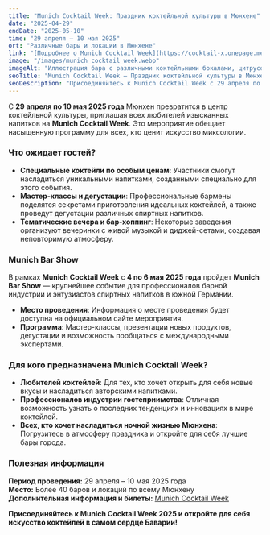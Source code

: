 ```yaml
---
title: "Munich Cocktail Week: Праздник коктейльной культуры в Мюнхене"
date: "2025-04-29"
endDate: "2025-05-10"
time: "29 апреля – 10 мая 2025"
ort: "Различные бары и локации в Мюнхене"
link: "[Подробнее о Munich Cocktail Week](https://cocktail-x.onepage.me/munich-cocktail-week)"
image: "/images/munich_cocktail_week.webp"
imageAlt: "Иллюстрация бара с различными коктейльными бокалами, цитрусовыми и бутылками – стилизованная сцена для Munich Cocktail Week"
seoTitle: "Munich Cocktail Week – Праздник коктейльной культуры в Мюнхене"
seoDescription: "Присоединяйтесь к Munich Cocktail Week с 29 апреля по 10 мая 2025 года в Мюнхене. Наслаждайтесь уникальными коктейлями и мероприятиями в лучших барах и локациях города."
---
```


С **29 апреля по 10 мая 2025 года** Мюнхен превратится в центр коктейльной культуры, приглашая всех любителей изысканных напитков на **Munich Cocktail Week**. Это мероприятие обещает насыщенную программу для всех, кто ценит искусство миксологии.

### Что ожидает гостей?
- **Специальные коктейли по особым ценам**: Участники смогут насладиться уникальными напитками, созданными специально для этого события.
- **Мастер-классы и дегустации**: Профессиональные бармены поделятся секретами приготовления идеальных коктейлей, а также проведут дегустации различных спиртных напитков.
- **Тематические вечера и бар-хоппинг**: Некоторые заведения организуют вечеринки с живой музыкой и диджей-сетами, создавая неповторимую атмосферу.

### Munich Bar Show
В рамках **Munich Cocktail Week** с **4 по 6 мая 2025 года** пройдет **Munich Bar Show** — крупнейшее событие для профессионалов барной индустрии и энтузиастов спиртных напитков в южной Германии.

- **Место проведения**: Информация о месте проведения будет доступна на официальном сайте мероприятия.
- **Программа**: Мастер-классы, презентации новых продуктов, дегустации и возможность пообщаться с международными экспертами.

### Для кого предназначена Munich Cocktail Week?
- **Любителей коктейлей**: Для тех, кто хочет открыть для себя новые вкусы и насладиться авторскими напитками.
- **Профессионалов индустрии гостеприимства**: Отличная возможность узнать о последних тенденциях и инновациях в мире коктейлей.
- **Всех, кто хочет насладиться ночной жизнью Мюнхена**: Погрузитесь в атмосферу праздника и откройте для себя лучшие бары города.

### Полезная информация
**Период проведения:** 29 апреля – 10 мая 2025 года  
**Место:** Более 40 баров и локаций по всему Мюнхену  
**Дополнительная информация и билеты:** [Munich Cocktail Week](https://cocktail-x.onepage.me/munich-cocktail-week)

**Присоединяйтесь к Munich Cocktail Week 2025 и откройте для себя искусство коктейлей в самом сердце Баварии!**

